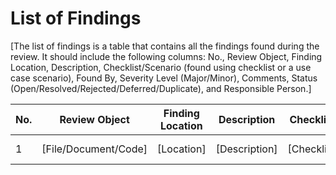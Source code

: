 # List of Findings

[The list of findings is a table that contains all the findings found during the review. It should include the following columns: No., Review Object, Finding Location, Description, Checklist/Scenario (found using checklist or a use case scenario), Found By, Severity Level (Major/Minor), Comments, Status (Open/Resolved/Rejected/Deferred/Duplicate), and Responsible Person.]

| No. | Review Object        | Finding Location | Description   | Checklist/Scenario   | Found By   | Severity Level | Comments   | Status                                      | Responsible Person   |
| --- | -------------------- | ---------------- | ------------- | -------------------- | ---------- | -------------- | ---------- | ------------------------------------------- | -------------------- |
| 1   | [File/Document/Code] | [Location]       | [Description] | [Checklist/Scenario] | [Found By] | [Major/Minor]  | [Comments] | [Open/Resolved/Rejected/Deferred/Duplicate] | [Responsible Person] |
